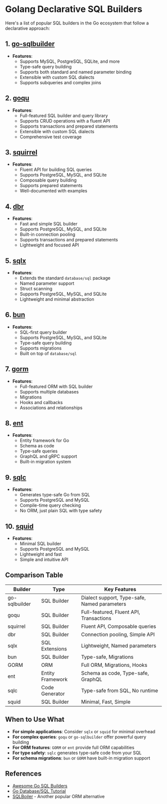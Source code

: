 # Golang Declarative SQL Builders

Here's a list of popular SQL builders in the Go ecosystem that follow a declarative approach:

## 1. [go-sqlbuilder](https://github.com/huandu/go-sqlbuilder)
- **Features**:
  - Supports MySQL, PostgreSQL, SQLite, and more
  - Type-safe query building
  - Supports both standard and named parameter binding
  - Extensible with custom SQL dialects
  - Supports subqueries and complex joins

## 2. [goqu](https://github.com/doug-martin/goqu)
- **Features**:
  - Full-featured SQL builder and query library
  - Supports CRUD operations with a fluent API
  - Supports transactions and prepared statements
  - Extensible with custom SQL dialects
  - Comprehensive test coverage

## 3. [squirrel](https://github.com/Masterminds/squirrel)
- **Features**:
  - Fluent API for building SQL queries
  - Supports PostgreSQL, MySQL, and SQLite
  - Composable query building
  - Supports prepared statements
  - Well-documented with examples

## 4. [dbr](https://github.com/gocraft/dbr)
- **Features**:
  - Fast and simple SQL builder
  - Supports PostgreSQL, MySQL, and SQLite
  - Built-in connection pooling
  - Supports transactions and prepared statements
  - Lightweight and focused API

## 5. [sqlx](https://github.com/jmoiron/sqlx)
- **Features**:
  - Extends the standard `database/sql` package
  - Named parameter support
  - Struct scanning
  - Supports PostgreSQL, MySQL, and SQLite
  - Lightweight and minimal abstraction

## 6. [bun](https://bun.uptrace.dev/)
- **Features**:
  - SQL-first query builder
  - Supports PostgreSQL, MySQL, and SQLite
  - Type-safe query building
  - Supports migrations
  - Built on top of `database/sql`

## 7. [gorm](https://gorm.io/)
- **Features**:
  - Full-featured ORM with SQL builder
  - Supports multiple databases
  - Migrations
  - Hooks and callbacks
  - Associations and relationships

## 8. [ent](https://entgo.io/)
- **Features**:
  - Entity framework for Go
  - Schema as code
  - Type-safe queries
  - GraphQL and gRPC support
  - Built-in migration system

## 9. [sqlc](https://github.com/sqlc-dev/sqlc)
- **Features**:
  - Generates type-safe Go from SQL
  - Supports PostgreSQL and MySQL
  - Compile-time query checking
  - No ORM, just plain SQL with type safety

## 10. [squid](https://github.com/abiosoft/squid)
- **Features**:
  - Minimal SQL builder
  - Supports PostgreSQL and MySQL
  - Lightweight and fast
  - Simple and intuitive API

## Comparison Table

| Builder | Type | Key Features |
|---------|------|-------------|
| go-sqlbuilder | SQL Builder | Dialect support, Type-safe, Named parameters |
| goqu | SQL Builder | Full-featured, Fluent API, Transactions |
| squirrel | SQL Builder | Fluent API, Composable queries |
| dbr | SQL Builder | Connection pooling, Simple API |
| sqlx | SQL Extensions | Lightweight, Named parameters |
| bun | SQL Builder | Type-safe, Migrations |
| GORM | ORM | Full ORM, Migrations, Hooks |
| ent | Entity Framework | Schema as code, Type-safe, GraphQL |
| sqlc | Code Generator | Type-safe from SQL, No runtime |
| squid | SQL Builder | Minimal, Fast, Simple |

## When to Use What

- **For simple applications**: Consider `sqlx` or `squid` for minimal overhead
- **For complex queries**: `goqu` or `go-sqlbuilder` offer powerful query building
- **For ORM features**: `GORM` or `ent` provide full ORM capabilities
- **For type safety**: `sqlc` generates type-safe code from your SQL
- **For schema migrations**: `bun` or `GORM` have built-in migration support

## References

- [Awesome Go SQL Builders](https://awesome-go.com/sql-query-builders/)
- [Go Database/SQL Tutorial](http://go-database-sql.org/)
- [SQLBoiler](https://github.com/volatiletech/sqlboiler) - Another popular ORM alternative